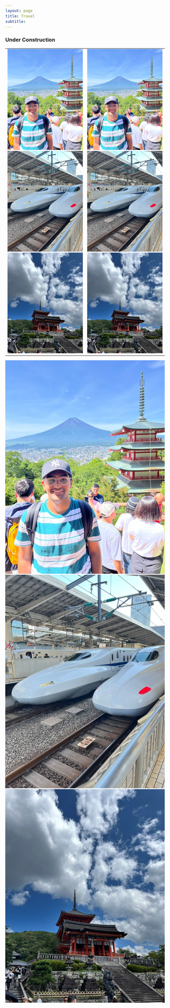 ```yaml
---
layout: page
title: Travel
subtitle:
---
```

### Under Construction

<!--
<div id="slideshow">
	<div class="slide-fade">
		<div class="slide">
			<img src="{{ 'assets/img/japan/IMG_1001.jpg' | relative_url }}" alt="Not found" />
		</div>
		<div class="slide">
			<img src="{{ 'assets/img/japan/IMG_1719.jpg' | relative_url }}" alt="Not found" />
		</div>
		<div class="slide">
			<img src="{{ 'assets/img/japan/IMG_1776.jpg' | relative_url }}" alt="Not found" />
		</div>
		<div class="slide">
			<img src="{{ 'assets/img/japan/IMG_1795.jpg' | relative_url }}" alt="Not found" />
		</div>
		<div class="slide">
			<img src="{{ 'assets/img/japan/IMG_2120.jpg' | relative_url }}" alt="Not found" />
		</div>
		<div class="slide">
			<img src="{{ 'assets/img/japan/IMG_2354.jpg' | relative_url }}" alt="Not found" />
		</div>
		<figcaption>Japan</figcaption>
	</div>
</div>-->


<table class="table">
  <tr>
    <td>
      <div class="slick-slider">
        <div><img src="/assets/img/japan/IMG_1001.jpg" alt="Slide 1"></div>
        <div><img src="/assets/img/japan/IMG_1719.jpg" alt="Slide 2"></div>
        <div><img src="/assets/img/japan/IMG_1776.jpg" alt="Slide 3"></div>
		    <!--<div><img src="/assets/img/japan/IMG_1795.jpg" alt="Slide 4"></div>
		    <div><img src="/assets/img/japan/IMG_2120.jpg" alt="Slide 5"></div>
		    <div><img src="/assets/img/japan/IMG_2354.jpg" alt="Slide 6"></div>-->
      </div>
    </td>
    <td>
      <div class="slick-slider">
        <div><img src="/assets/img/japan/IMG_1001.jpg" alt="Slide 1"></div>
        <div><img src="/assets/img/japan/IMG_1719.jpg" alt="Slide 2"></div>
        <div><img src="/assets/img/japan/IMG_1776.jpg" alt="Slide 3"></div>
		    <!--<div><img src="/assets/img/japan/IMG_1795.jpg" alt="Slide 4"></div>
		    <div><img src="/assets/img/japan/IMG_2120.jpg" alt="Slide 5"></div>
		    <div><img src="/assets/img/japan/IMG_2354.jpg" alt="Slide 6"></div>-->
      </div>
    </td>
  </tr>
</table>

<!--
<div id="slideshow">
<div class="slideshow-container">
  <div class="slide fade">
    <img src="assets/img/japan/IMG_1001.jpg" alt="Slide 1" />
  </div>
  <div class="slide fade">
    <img src="assets/img/japan/IMG_1719.jpg" alt="Slide 2" />
  </div>
  <div class="slide fade">
    <img src="assets/img/japan/IMG_1776.jpg" alt="Slide 3" />
  </div>
  <div class="slide fade">
    <img src="assets/img/japan/IMG_1795.jpg" alt="Slide 4" />	
  </div>
</div> 
</div>
-->


<div class="swiper-container">
   <div class="swiper-wrapper">
      <div class="swiper-slide"><img src="/assets/img/japan/IMG_1001.jpg" alt="Image 1"></div>
      <div class="swiper-slide"><img src="/assets/img/japan/IMG_1719.jpg" alt="Slide 2"></div>
      <div class="swiper-slide"><img src="/assets/img/japan/IMG_1776.jpg" alt="Slide 3"></div>
   </div>
   <div class="swiper-pagination"></div>
   <div class="swiper-button-next"></div>
   <div class="swiper-button-prev"></div>
</div>

<script>
   var swiper = new Swiper('.swiper-container', {
      loop: true,
      autoplay: { delay: 3000 },
      pagination: { el: '.swiper-pagination', clickable: true },
      navigation: { nextEl: '.swiper-button-next', prevEl: '.swiper-button-prev' }
   });
</script>
